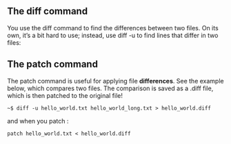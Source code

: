 ## The diff command
You use the diff command to find the differences between two files. On its own, it’s a bit hard to use; instead, use diff -u to find lines that differ in two files:


## The patch command
The patch command is useful for applying file **differences**. See the example below, which compares two files. The comparison is saved as a .diff file, which is then patched to the original file!

`~$ diff -u hello_world.txt hello_world_long.txt > hello_world.diff`

and when you patch : 

`patch hello_world.txt < hello_world.diff`